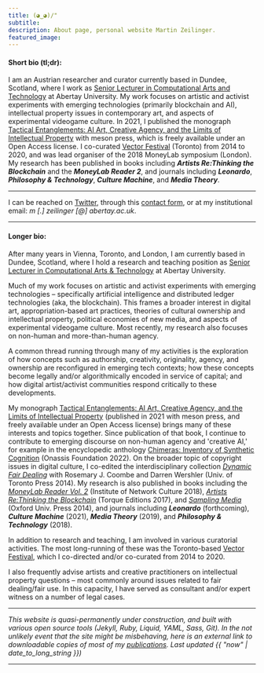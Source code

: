 ```yaml
---
title: (◕‿◕)/"
subtitle:
description: About page, personal website Martin Zeilinger.
featured_image:
---
```


#### Short bio (tl;dr):

I am an Austrian researcher and curator currently based in Dundee, Scotland, where I work as [Senior Lecturer in Computational Arts and Technology](https://rke.abertay.ac.uk/en/persons/martin-zeilinger) at Abertay University. My work focuses on artistic and activist experiments with emerging technologies (primarily blockchain and AI), intellectual property issues in contemporary art, and aspects of experimental videogame culture. In 2021, I published the monograph [Tactical Entanglements: AI Art, Creative Agency, and the Limits of Intellectual Property](https://meson.press/books/tactical-entanglements/) with meson press, which is freely available under an Open Access license. I co-curated [Vector Festival](http://vectorfestival.org/) (Toronto) from 2014 to 2020, and was lead organiser of the 2018 MoneyLab symposium (London). My research has been published in books including **_Artists Re:Thinking the Blockchain_** and the **_MoneyLab Reader 2_**, and journals including **_Leonardo_**, **_Philosophy & Technology_**, **_Culture Machine_**, and **_Media Theory_**.

---

I can be reached on [Twitter](https://twitter.com/mrtnzlngr), through this [contact form](/contact), or at my institutional email: _m [.] zeilinger [@] abertay.ac.uk_.

---

#### Longer bio:

After many years in Vienna, Toronto, and London, I am currently based in Dundee, Scotland, where I hold a research and teaching position as [Senior Lecturer in Computational Arts & Technology](https://rke.abertay.ac.uk/en/persons/martin-zeilinger) at Abertay University.

Much of my work focuses on artistic and activist experiments with emerging technologies – specifically artificial intelligence and distributed ledger technologies (aka, the blockchain). This frames a broader interest in digital art, appropriation-based art practices, theories of cultural ownership and intellectual property, political economies of new media, and aspects of experimental videogame culture. Most recently, my research also focuses on non-human and more-than-human agency.

A common thread running through many of my activities is the exploration of how concepts such as authorship, creativity, originality, agency, and ownership are reconfigured in emerging tech contexts; how these concepts become legally and/or algorithmically encoded in service of capital; and how digital artist/activist communities respond critically to these developments.

My monograph [Tactical Entanglements: AI Art, Creative Agency, and the Limits of Intellectual Property](https://meson.press/books/tactical-entanglements/) (published in 2021 with meson press, and freely available under an Open Access license) brings many of these interests and topics together. Since publication of that book, I continue to contribute to emerging discourse on non-human agency and 'creative AI,' for example in the encyclopedic anthology [Chimeras: Inventory of Synthetic Cognition](https://www.onassis.org/culture/publications/chimeras-inventory-of-synthetic-cognition) (Onassis Foundation 2022). On the broader topic of copyright issues in digital culture, I co-edited the interdisciplinary collection _[Dynamic Fair Dealing](https://www.degruyter.com/document/doi/10.3138/9781442665613/html)_ with Rosemary J. Coombe and Darren Wershler (Univ. of Toronto Press 2014). My research is also published in books including the _[MoneyLab Reader Vol. 2](https://networkcultures.org/blog/publication/moneylab-reader-2-overcoming-the-hype/)_ (Institute of Network Culture 2018), _[Artists Re:Thinking the Blockchain](https://torquetorque.net/wp-content/uploads/ArtistsReThinkingTheBlockchain.pdf)_ (Torque Editions 2017), and _[Sampling Media](https://global.oup.com/academic/product/sampling-media-9780199949335?cc=us&lang=en&)_ (Oxford Univ. Press 2014), and journals including **_Leonardo_** (forthcoming), **_Culture Machine_** (2021), **_Media Theory_** (2019), and **_Philosophy & Technology_** (2018).

In addition to research and teaching, I am involved in various curatorial activities. The most long-running of these was the Toronto-based [Vector Festival](http://vectorfestival.org/), which I co-directed and/or co-curated from 2014 to 2020.

I also frequently advise artists and creative practitioners on intellectual property questions – most commonly around issues related to fair dealing/fair use. In this capacity, I have served as consultant and/or expert witness on a number of legal cases.

---

_This website is quasi-permanently under construction, and built with various open source tools (Jekyll, Ruby, Liquid, YAML, Sass, Git). In the not unlikely event that the site might be misbehaving, here is an external link to downloadable copies of most of my [publications](https://abertay.academia.edu/MartinZeilinger). Last updated {{ "now" | date_to_long_string }})_

---
